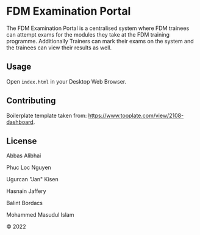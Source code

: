 # FDM Examination Portal

The FDM Examination Portal is a centralised system where FDM trainees can attempt exams for the modules they take at the FDM training programme. Additionally Trainers can mark their exams on the system and the trainees can view their results as well.

## Usage

Open `index.html` in your Desktop Web Browser.

## Contributing

Boilerplate template taken from: https://www.tooplate.com/view/2108-dashboard.

## License

Abbas Alibhai

Phuc Loc Nguyen

Ugurcan "Jan" Kisen

Hasnain Jaffery

Balint Bordacs

Mohammed Masudul Islam

© 2022
